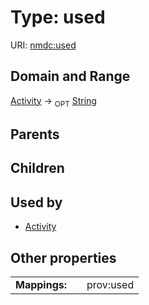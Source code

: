 
# Type: used




URI: [nmdc:used](https://microbiomedata/meta/used)


## Domain and Range

[Activity](Activity.md) ->  <sub>OPT</sub> [String](types/String.md)

## Parents


## Children


## Used by

 * [Activity](Activity.md)

## Other properties

|  |  |  |
| --- | --- | --- |
| **Mappings:** | | prov:used |

